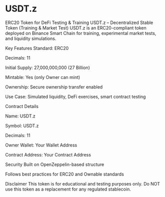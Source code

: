 # USDT.z
ERC20 Token for DeFi   Testing &amp; Training
USDT.z – Decentralized Stable Token (Training & Market Test)
USDT.z is an ERC20-compliant token deployed on Binance Smart Chain for training, experimental market tests, and liquidity simulations.

Key Features
Standard: ERC20

Decimals: 11

Initial Supply: 27,000,000,000 (27 Billion)

Mintable: Yes (only Owner can mint)

Ownership: Secure ownership transfer enabled

Use Case: Simulated liquidity, DeFi exercises, smart contract testing

Contract Details

Name: USDT.z

Symbol: USDT.z

Decimals: 11

Owner Wallet: Your Wallet Address

Contract Address: Your Contract Address

Security
Built on OpenZeppelin-based structure

Follows best practices for ERC20 and Ownable standards

Disclaimer
This token is for educational and testing purposes only.
Do NOT use this token as a replacement for any regulated stablecoin.
